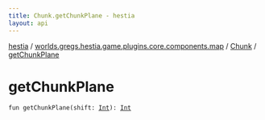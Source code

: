 ```yaml
---
title: Chunk.getChunkPlane - hestia
layout: api
---
```


<div class='api-docs-breadcrumbs'><a href="../../index.html">hestia</a> / <a href="../index.html">worlds.gregs.hestia.game.plugins.core.components.map</a> / <a href="index.html">Chunk</a> / <a href="./get-chunk-plane.html">getChunkPlane</a></div>

# getChunkPlane

<div class="signature"><code><span class="keyword">fun </span><span class="identifier">getChunkPlane</span><span class="symbol">(</span><span class="parameterName" id="worlds.gregs.hestia.game.plugins.core.components.map.Chunk$getChunkPlane(kotlin.Int)/shift">shift</span><span class="symbol">:</span>&nbsp;<a href="https://kotlinlang.org/api/latest/jvm/stdlib/kotlin/-int/index.html"><span class="identifier">Int</span></a><span class="symbol">)</span><span class="symbol">: </span><a href="https://kotlinlang.org/api/latest/jvm/stdlib/kotlin/-int/index.html"><span class="identifier">Int</span></a></code></div>
